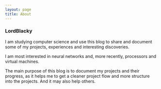 ```yaml
---
layout: page
title: About
---
```


### LordBlacky

I am studying computer science and use this blog to share and document
some of my projects, experiences and interesting discoveries.

I am most interested in neural networks and, more recently,
processors and virtual machines.

The main purpose of this blog is to document my projects and
their progress, as it helps me to get a cleaner project 
flow and more structure into the projects.
And it may also help others.
